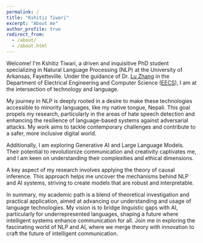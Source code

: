 ```yaml
---
permalink: /
title: "Kshitiz Tiwari"
excerpt: "About me"
author_profile: true
redirect_from: 
  - /about/
  - /about.html
---
```


Welcome! I'm Kshitiz Tiwari, a driven and inquisitive PhD student specializing in Natural Language Processing (NLP) at the University of Arkansas, Fayetteville. Under the guidance of Dr. [Lu Zhang](http://csce.uark.edu/~lz006/) in the Department of Electrical Engineering and Computer Science  ([EECS](https://eecs.uark.edu/)), I am at the intersection of technology and language.

My journey in NLP is deeply rooted in a desire to make these technologies accessible to minority languages, like my native tongue, Nepali. This goal propels my research, particularly in the areas of hate speech detection and enhancing the resilience of language-based systems against adversarial attacks. My work aims to tackle contemporary challenges and contribute to a safer, more inclusive digital world.

Additionally, I am exploring Generative AI and Large Language Models. Their potential to revolutionize communication and creativity captivates me, and I am keen on understanding their complexities and ethical dimensions.

A key aspect of my research involves applying the theory of causal inference. This approach helps me uncover the mechanisms behind NLP and AI systems, striving to create models that are robust and interpretable.

In summary, my academic path is a blend of theoretical investigation and practical application, aimed at advancing our understanding and usage of language technologies. My vision is to bridge linguistic gaps with AI, particularly for underrepresented languages, shaping a future where intelligent systems enhance communication for all. Join me in exploring the fascinating world of NLP and AI, where we merge theory with innovation to craft the future of intelligent communication.

